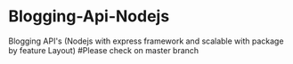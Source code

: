 # Blogging-Api-Nodejs
Blogging API's (Nodejs with express framework and scalable with package by feature Layout)
#Please check on master branch
